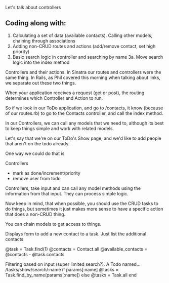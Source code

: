 Let's talk about controllers

## Coding along with:

1. Calculating a set of data (available contacts). Calling other models, chaining through associations
2. Adding non-CRUD routes and actions (add/remove contact, set high priority)
3. Basic search logic in controller and searching by name
3a. Move search logic into the index method

Controllers and their actions. In Sinatra our routes and controllers were the same thing. In Rails, as Phil covered this morning when talking about links, we separate out these two things.

When your application receives a request (get or post), the routing determines which Controller and Action to run.

So if we look in our ToDo application, and go to /contacts, it know (because of our routes.rb) to go to the Contacts controller, and call the index method.

In our Controllers, we can call any models that we need to, although its best to keep things simple and work with related models.

Let's say that we're on our ToDo's Show page, and we'd like to add people that aren't on the todo already.

One way we could do that is

Controllers
- mark as done/increment/priority
- remove user from todo

Controllers, take input and can call any model methods using the information from that input. They can process simple logic.

Now keep in mind, that when possible, you should use the CRUD tasks to do things, but sometimes it just makes more sense to have a specific action that does a non-CRUD thing.

You can chain models to get access to things.

Displays form to add a new contact to a task. Just list the additional contacts

@task = Task.find(1)
@contacts = Contact.all
@available_contacts = @contacts - @task.contacts

Filtering based on input (super limited search?). A Todo named...
/tasks/show/search/:name
if params[:name]
  @tasks = Task.find_by_name(params[:name])
else
  @tasks = Task.all
end